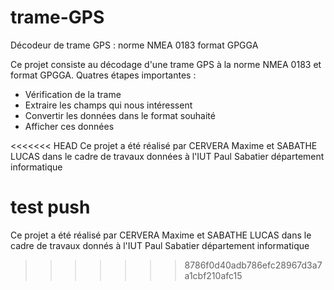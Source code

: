 # trame-GPS
Décodeur de trame GPS : norme NMEA 0183 format GPGGA

Ce projet consiste au décodage d'une trame GPS à la norme NMEA 0183 et format GPGGA.
Quatres étapes importantes :
* Vérification de la trame
* Extraire les champs qui nous intéressent
* Convertir les données dans le format souhaité
* Afficher ces données

<<<<<<< HEAD
Ce projet a été réalisé par CERVERA Maxime et SABATHE LUCAS dans le cadre de travaux données à l'IUT Paul Sabatier département informatique

test push
=======
Ce projet a été réalisé par CERVERA Maxime et SABATHE LUCAS dans le cadre de travaux donnés à l'IUT Paul Sabatier département informatique
>>>>>>> 8786f0d40adb786efc28967d3a7a1cbf210afc15
